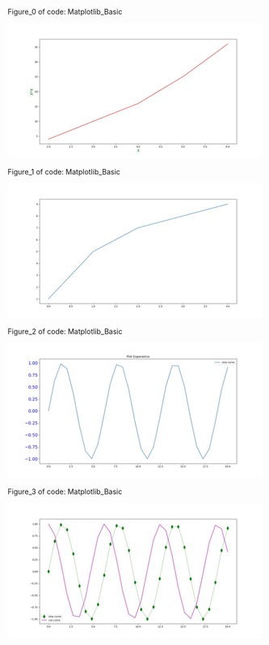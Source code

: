 Figure_0 of code: Matplotlib_Basic

![](plot_img/Figure_0.jpeg)

Figure_1 of code: Matplotlib_Basic

![](plot_img/Figure_1.jpeg)

Figure_2 of code: Matplotlib_Basic

![](plot_img/Figure_2.jpeg)

Figure_3 of code: Matplotlib_Basic

![](plot_img/Figure_3.jpeg)
